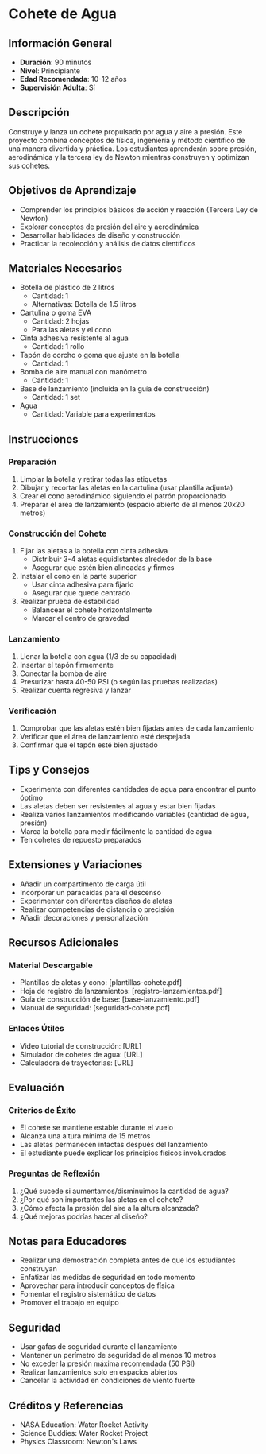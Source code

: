 # Cohete de Agua

## Información General
- **Duración**: 90 minutos
- **Nivel**: Principiante
- **Edad Recomendada**: 10-12 años
- **Supervisión Adulta**: Sí

## Descripción
Construye y lanza un cohete propulsado por agua y aire a presión. Este proyecto combina conceptos de física, ingeniería y método científico de una manera divertida y práctica. Los estudiantes aprenderán sobre presión, aerodinámica y la tercera ley de Newton mientras construyen y optimizan sus cohetes.

## Objetivos de Aprendizaje
- Comprender los principios básicos de acción y reacción (Tercera Ley de Newton)
- Explorar conceptos de presión del aire y aerodinámica
- Desarrollar habilidades de diseño y construcción
- Practicar la recolección y análisis de datos científicos

## Materiales Necesarios
- Botella de plástico de 2 litros
  - Cantidad: 1
  - Alternativas: Botella de 1.5 litros
- Cartulina o goma EVA
  - Cantidad: 2 hojas
  - Para las aletas y el cono
- Cinta adhesiva resistente al agua
  - Cantidad: 1 rollo
- Tapón de corcho o goma que ajuste en la botella
  - Cantidad: 1
- Bomba de aire manual con manómetro
  - Cantidad: 1
- Base de lanzamiento (incluida en la guía de construcción)
  - Cantidad: 1 set
- Agua
  - Cantidad: Variable para experimentos

## Instrucciones
### Preparación
1. Limpiar la botella y retirar todas las etiquetas
2. Dibujar y recortar las aletas en la cartulina (usar plantilla adjunta)
3. Crear el cono aerodinámico siguiendo el patrón proporcionado
4. Preparar el área de lanzamiento (espacio abierto de al menos 20x20 metros)

### Construcción del Cohete
1. Fijar las aletas a la botella con cinta adhesiva
   - Distribuir 3-4 aletas equidistantes alrededor de la base
   - Asegurar que estén bien alineadas y firmes
2. Instalar el cono en la parte superior
   - Usar cinta adhesiva para fijarlo
   - Asegurar que quede centrado
3. Realizar prueba de estabilidad
   - Balancear el cohete horizontalmente
   - Marcar el centro de gravedad

### Lanzamiento
1. Llenar la botella con agua (1/3 de su capacidad)
2. Insertar el tapón firmemente
3. Conectar la bomba de aire
4. Presurizar hasta 40-50 PSI (o según las pruebas realizadas)
5. Realizar cuenta regresiva y lanzar

### Verificación
1. Comprobar que las aletas estén bien fijadas antes de cada lanzamiento
2. Verificar que el área de lanzamiento esté despejada
3. Confirmar que el tapón esté bien ajustado

## Tips y Consejos
- Experimenta con diferentes cantidades de agua para encontrar el punto óptimo
- Las aletas deben ser resistentes al agua y estar bien fijadas
- Realiza varios lanzamientos modificando variables (cantidad de agua, presión)
- Marca la botella para medir fácilmente la cantidad de agua
- Ten cohetes de repuesto preparados

## Extensiones y Variaciones
- Añadir un compartimento de carga útil
- Incorporar un paracaídas para el descenso
- Experimentar con diferentes diseños de aletas
- Realizar competencias de distancia o precisión
- Añadir decoraciones y personalización

## Recursos Adicionales
### Material Descargable
- Plantillas de aletas y cono: [plantillas-cohete.pdf]
- Hoja de registro de lanzamientos: [registro-lanzamientos.pdf]
- Guía de construcción de base: [base-lanzamiento.pdf]
- Manual de seguridad: [seguridad-cohete.pdf]

### Enlaces Útiles
- Video tutorial de construcción: [URL]
- Simulador de cohetes de agua: [URL]
- Calculadora de trayectorias: [URL]

## Evaluación
### Criterios de Éxito
- El cohete se mantiene estable durante el vuelo
- Alcanza una altura mínima de 15 metros
- Las aletas permanecen intactas después del lanzamiento
- El estudiante puede explicar los principios físicos involucrados

### Preguntas de Reflexión
1. ¿Qué sucede si aumentamos/disminuimos la cantidad de agua?
2. ¿Por qué son importantes las aletas en el cohete?
3. ¿Cómo afecta la presión del aire a la altura alcanzada?
4. ¿Qué mejoras podrías hacer al diseño?

## Notas para Educadores
- Realizar una demostración completa antes de que los estudiantes construyan
- Enfatizar las medidas de seguridad en todo momento
- Aprovechar para introducir conceptos de física
- Fomentar el registro sistemático de datos
- Promover el trabajo en equipo

## Seguridad
- Usar gafas de seguridad durante el lanzamiento
- Mantener un perímetro de seguridad de al menos 10 metros
- No exceder la presión máxima recomendada (50 PSI)
- Realizar lanzamientos solo en espacios abiertos
- Cancelar la actividad en condiciones de viento fuerte

## Créditos y Referencias
- NASA Education: Water Rocket Activity
- Science Buddies: Water Rocket Project
- Physics Classroom: Newton's Laws 